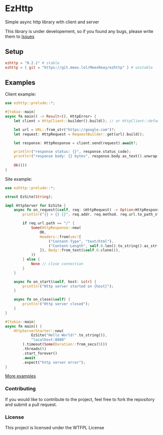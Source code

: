 # EzHttp
Simple async http library with client and server

This library is under developement, so if you found any bugs, please write them to [Issues](https://git.meex.lol/MeexReay/ezhttp/issues)

## Setup

```toml
ezhttp = "0.2.1" # stable
ezhttp = { git = "https://git.meex.lol/MeexReay/ezhttp" } # unstable
```

## Examples

Client example:
```rust
use ezhttp::prelude::*;

#[tokio::main]
async fn main() -> Result<(), HttpError> {
    let client = HttpClient::builder().build(); // or HttpClient::default() 

    let url = URL::from_str("https://google.com")?;
    let request: HttpRequest = RequestBuilder::get(url).build();

    let response: HttpResponse = client.send(request).await?;

    println!("response status: {}", response.status_code);
    println!("response body: {} bytes", response.body.as_text().unwrap().len());
    
    Ok(())
}
```

Site example:
```rust
use ezhttp::prelude::*;

struct EzSite(String);

impl HttpServer for EzSite {
    async fn on_request(&self, req: &HttpRequest) -> Option<HttpResponse> {
        println!("{} > {} {}", req.addr, req.method, req.url.to_path_string());

        if req.url.path == "/" {
            Some(HttpResponse::new(
                OK,                                                       // response status code
                Headers::from(vec![                                       // response headers
                    ("Content-Type", "text/html"),                        // - content type
                    ("Content-Length", self.0.len().to_string().as_str()) // - content length
                ]), Body::from_text(&self.0.clone()),                     // response body
            ))
        } else {
            None // close connection
        }
    }

    async fn on_start(&self, host: &str) {
        println!("Http server started on {host}");
    }

    async fn on_close(&self) {
        println!("Http server closed");
    }
}

#[tokio::main]
async fn main() {
    HttpServerStarter::new(
            EzSite("Hello World!".to_string()), 
            "localhost:8080"
        ).timeout(Some(Duration::from_secs(5)))
        .threads(5)
        .start_forever()
        .await
        .expect("http server error");
}
```

[More examples](https://git.meex.lol/MeexReay/ezhttp/src/branch/main/examples)

### Contributing

If you would like to contribute to the project, feel free to fork the repository and submit a pull request.

### License
This project is licensed under the WTFPL License
